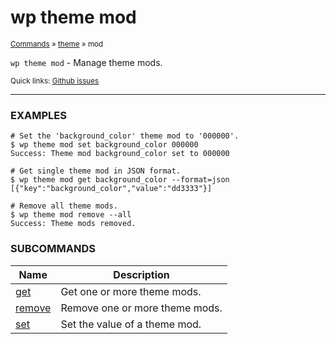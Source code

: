 # wp theme mod

<small>[Commands](/commands/) &raquo; [theme](/commands/theme/) &raquo; mod</small>

`wp theme mod` - Manage theme mods.

<small>Quick links: <a href="https://github.com/wp-cli/wp-cli/issues?q=is%3Aopen+label%3Acommand%3Atheme-mod+sort%3Aupdated-desc">Github issues</a></small>

<hr />

### EXAMPLES

    # Set the 'background_color' theme mod to '000000'.
    $ wp theme mod set background_color 000000
    Success: Theme mod background_color set to 000000

    # Get single theme mod in JSON format.
    $ wp theme mod get background_color --format=json
    [{"key":"background_color","value":"dd3333"}]

    # Remove all theme mods.
    $ wp theme mod remove --all
    Success: Theme mods removed.





### SUBCOMMANDS

<table>
	<thead>
	<tr>
		<th>Name</th>
		<th>Description</th>
	</tr>
	</thead>
	<tbody>
		<tr>
			<td><a href="/commands/theme/mod/get/">get</a></td>
			<td>Get one or more theme mods.</td>
		</tr>
		<tr>
			<td><a href="/commands/theme/mod/remove/">remove</a></td>
			<td>Remove one or more theme mods.</td>
		</tr>
		<tr>
			<td><a href="/commands/theme/mod/set/">set</a></td>
			<td>Set the value of a theme mod.</td>
		</tr>
	</tbody>
</table>
